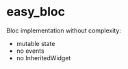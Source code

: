 # easy_bloc
Bloc implementation without complexity:
 - mutable state
 - no events
 - no InheritedWidget 

